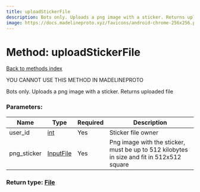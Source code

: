 ```yaml
---
title: uploadStickerFile
description: Bots only. Uploads a png image with a sticker. Returns uploaded file
image: https://docs.madelineproto.xyz/favicons/android-chrome-256x256.png
---
```

# Method: uploadStickerFile  
[Back to methods index](index.md)


YOU CANNOT USE THIS METHOD IN MADELINEPROTO


Bots only. Uploads a png image with a sticker. Returns uploaded file

### Parameters:

| Name     |    Type       | Required | Description |
|----------|---------------|----------|-------------|
|user\_id|[int](../types/int.md) | Yes|Sticker file owner|
|png\_sticker|[InputFile](../types/InputFile.md) | Yes|Png image with the sticker, must be up to 512 kilobytes in size and fit in 512x512 square|


### Return type: [File](../types/File.md)

